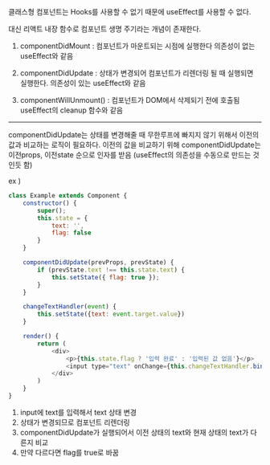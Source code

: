 클래스형 컴포넌트는 Hooks를 사용할 수 없기 때문에 useEffect를 사용할 수 없다.

대신 리액트 내장 함수로 컴포넌트 생명 주기라는 개념이 존재한다.

1. componentDidMount :
    컴포넌트가 마운트되는 시점에 실행한다
    의존성이 없는 useEffect와 같음

2. componentDidUpdate : 
    상태가 변경되어 컴포넌트가 리렌더링 될 때 실행되면 실행한다.
    의존성이 있는 useEffect와 같음
    

3. componentWillUnmount() : 
    컴포넌트가 DOM에서 삭제되기 전에 호출됨
    useEffect의 cleanup 함수와 같음

<hr />

componentDidUpdate는 상태를 변경해줄 때 무한루프에 빠지지 않기 위해서 이전의 값과 비교하는 로직이 필요하다.
이전의 값을 비교하기 위해 componentDidUpdate는 이전props, 이전state 순으로 인자를 받음
(useEffect의 의존성을 수동으로 만드는 것인듯 함)

ex ) 
```javascript
class Example extends Component {
    constructor() {
        super();
        this.state = {
            text: '',
            flag: false
        }
    }

    componentDidUpdate(prevProps, prevState) {
        if (prevState.text !== this.state.text) {
            this.setState({ flag: true });
        }
    }

    changeTextHandler(event) {
        this.setState({text: event.target.value})
    }

    render() {
        return (
            <div>
                <p>{this.state.flag ? '입력 완료' : '입력된 값 없음'}</p>
                <input type="text" onChange={this.changeTextHandler.bind(this)} >
            </div>
        )
    }
}
```

1. input에 text를 입력해서 text 상태 변경
2. 상태가 변경되므로 컴포넌트 리렌더링
3. componentDidUpdate가 실행되어서 이전 상태의 text와 현재 상태의 text가 다른지 비교
4. 만약 다르다면 flag를 true로 바꿈